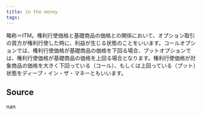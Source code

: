 ```yaml
---
title: in the money
tags: 
---
```


略称＝ITM。権利行使価格と基礎商品の価格との関係において、オプション取引の買方が権利行使した時に、利益が生じる状態のことをいいます。コールオプションでは、権利行使価格が基礎商品の価格を下回る場合、プットオプションでは、権利行使価格が基礎商品の価格を上回る場合となります。権利行使価格が対象商品の価格を大きく下回っている（コール）、もしくは上回っている（プット）状態をディープ・イン・ザ・マネーともいいます。

## Source
nan